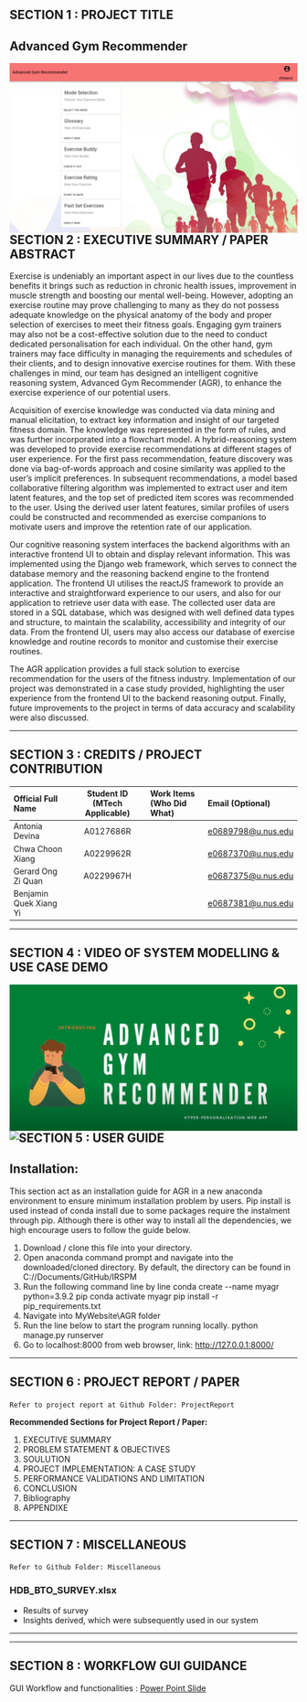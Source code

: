 ## SECTION 1 : PROJECT TITLE
## Advanced Gym Recommender

<img src="Miscellaneous/HomePage.PNG"
     style="float: left; margin-right: 0px;" />

---

## SECTION 2 : EXECUTIVE SUMMARY / PAPER ABSTRACT
Exercise is undeniably an important aspect in our lives due to the countless benefits it brings such as reduction in chronic health issues, improvement in muscle strength and boosting our mental well-being. However, adopting an exercise routine may prove challenging to many as they do not possess adequate knowledge on the physical anatomy of the body and proper selection of exercises to meet their fitness goals. Engaging gym trainers may also not be a cost-effective solution due to the need to conduct dedicated personalisation for each individual. On the other hand, gym trainers may face difficulty in managing the requirements and schedules of their clients, and to design innovative exercise routines for them. With these challenges in mind, our team has designed an intelligent cognitive reasoning system, Advanced Gym Recommender (AGR), to enhance the exercise experience of our potential users.

Acquisition of exercise knowledge was conducted via data mining and manual elicitation, to extract key information and insight of our targeted fitness domain. The knowledge was represented in the form of rules, and was further incorporated into a flowchart model. A hybrid-reasoning system was developed to provide exercise recommendations at different stages of user experience. For the first pass recommendation, feature discovery was done via bag-of-words approach and cosine similarity was applied to the user’s implicit preferences. In subsequent recommendations, a model based collaborative filtering algorithm was implemented to extract user and item latent features, and the top set of predicted item scores was recommended to the user. Using the derived user latent features, similar profiles of users could be constructed and recommended as exercise companions to motivate users and improve the retention rate of our application.

Our cognitive reasoning system interfaces the backend algorithms with an interactive frontend UI to obtain and display relevant information. This was implemented using the Django web framework, which serves to connect the database memory and the reasoning backend engine to the frontend application. The frontend UI utilises the reactJS framework to provide an interactive and straightforward experience to our users, and also for our application to retrieve user data with ease. The collected user data are stored in a SQL database, which was designed with well defined data types and structure, to maintain the scalability, accessibility and integrity of our data. From the frontend UI, users may also access our database of exercise knowledge and routine records to monitor and customise their exercise routines.

The AGR application provides a full stack solution to exercise recommendation for the users of the fitness industry. Implementation of our project was demonstrated in a case study provided, highlighting the user experience from the frontend UI to the backend reasoning output. Finally, future improvements to the project in terms of data accuracy and scalability were also discussed.

---

## SECTION 3 : CREDITS / PROJECT CONTRIBUTION

| Official Full Name  | Student ID (MTech Applicable)  | Work Items (Who Did What) | Email (Optional) |
| :------------ |:---------------:| :-----| :-----|
| Antonia Devina | A0127686R | | e0689798@u.nus.edu |
| Chwa Choon Xiang | A0229962R | | e0687370@u.nus.edu|
| Gerard Ong Zi Quan | A0229967H | | e0687375@u.nus.edu |
| Benjamin Quek Xiang Yi |  | | e0687381@u.nus.edu |

---

## SECTION 4 : VIDEO OF SYSTEM MODELLING & USE CASE DEMO
<a href="https://youtu.be/zaSo8qBiEW8">
<img src="Miscellaneous/NUS ISS IRS PM Advanced Gym Recommender Promotion Video.PNG"
     style="float: left; margin-right: 0px;" />
</a>

<a href="https://youtu.be/bCBPM0r4SKw">
<img src="Miscellaneous/NUS ISS IRS PM Advanced Gym Recommender introduction Video.PNG"
     style="float: left; margin-right: 0px;" />
</a>

---

## SECTION 5 : USER GUIDE

## Installation:
This section act as an installation guide for AGR in a new anaconda environment to ensure minimum installation problem by users. Pip install is used instead of conda install due to some packages require the instalment through pip. Although there is other way to install all the dependencies, we high encourage users to follow the guide below. 
1.	Download / clone this file into your directory.
2.	Open anaconda command prompt and navigate into the downloaded/cloned directory.
By default, the directory can be found in C:/<username>/Documents/GitHub/IRSPM
3.	Run the following command line by line
conda create --name myagr python=3.9.2 pip
conda activate myagr
pip install -r pip_requirements.txt
4.	Navigate into MyWebsite\AGR folder
5.	Run the line below to start the program running locally.
python manage.py runserver
6.	Go to localhost:8000 from web browser, link: http://127.0.0.1:8000/


---
## SECTION 6 : PROJECT REPORT / PAPER

`Refer to project report at Github Folder: ProjectReport`

**Recommended Sections for Project Report / Paper:**
1.	EXECUTIVE SUMMARY
2.	PROBLEM STATEMENT & OBJECTIVES
3.	SOULUTION
4.	PROJECT IMPLEMENTATION: A CASE STUDY
5.	PERFORMANCE VALIDATIONS AND LIMITATION
6.	CONCLUSION
7.	Bibliography
8.	APPENDIXE

---
## SECTION 7 : MISCELLANEOUS

`Refer to Github Folder: Miscellaneous`

### HDB_BTO_SURVEY.xlsx
* Results of survey
* Insights derived, which were subsequently used in our system

---
---
## SECTION 8 : WORKFLOW GUI GUIDANCE

GUI Workflow and functionalities : [Power Point Slide](https://github.com/chwa0001/IRSPM/blob/Reset9c4739ea/Miscellaneous/NUS%20ISS%20IRS%20PM%20Advanced%20Gym%20Recommender%20Introduction.pdf)

